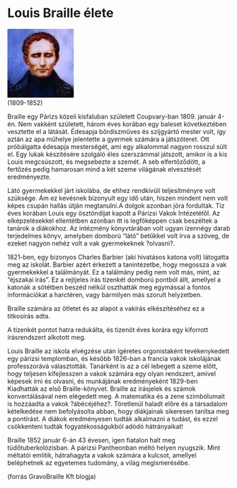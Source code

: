 # Louis Braille élete

<img src="/assets/img/louis_braille.jpg"> <br>
(1809-1852)

Braille egy Párizs közeli kisfaluban született Coupvary-ban 1809. január 4-én. Nem vakként született, három éves korában egy baleset következtében vesztette el a látását. Édesapja bőrdíszműves és szíjgyártó mester volt, így aztán az apa műhelye jelentette a gyermek számára a játszóteret. Ott próbálgatta édesapja mesterségét, ami egy alkalommal nagyon rosszul sült el. Egy lukak készítésére szolgáló éles szerszámmal játszott, amikor is a kis Louis megcsúszott, és megsebezte a szemét. A seb elfertőződött, a fertőzés pedig hamarosan mind a két szeme világának elvesztését eredményezte.


Látó gyermekekkel járt iskolába, de ehhez rendkívüli teljesítményre volt szüksége. Ám ez kevésnek bizonyult egy idő után, hiszen mindent nem volt képes csupán hallás útján megtanulni.A dolgok azonban jóra fordultak. Tíz éves korában Louis egy ösztöndíjat kapott a Párizsi Vakok Intézetétől. Az elképzelésekkel ellentétben azonban itt is legfőképpen csak beszéltek a tanárok a diákokhoz. Az intézmény könyvtárában volt ugyan izennégy darab terjedelmes könyv, amelyben domború “látó” betűkkel volt írva a szöveg, de ezeket nagyon nehéz volt a vak gyermekeknek ?olvasni?.

1821-ben, egy bizonyos Charles Barbier (aki hivatásos katona volt) látogatta meg az iskolát. Barbier azért érkezett a tanintézetbe, hogy megossza a vak gyermekekkel a találmányát.
Ez a találmány pedig nem volt más, mint, az “éjszakai írás”.
Ez a rejtjeles írás tizenkét domború pontból állt, amellyel a katonák a sötétben beszéd nélkül oszthatták meg egymással a fontos információkat a harctéren, vagy bármilyen más szorult helyzetben.

Braille számára az ötletet és az alapot a vakírás elkészítéséhez ez a titkosírás adta.

A tizenkét pontot hatra redukálta, és tizenöt éves korára egy kiforrott írásrendszert alkotott meg.

Louis Braille az iskola elvégzése után ígéretes orgonistaként tevékenykedett egy párizsi templomban, és később 1826-ban a francia vakok iskolájának professzorává választották.
Tanárként is az a cél lebegett a szeme előtt, hogy teljesen kifejlesszen a vakok számára egy olyan rendszert, amivel képesek írni és olvasni, és munkájának eredményeként 1829-ben Kiadhatták az első Braille-könyvet.
Braille az írásjelek és számok konvertálásával nem elégedett meg. A matematika és a zene szimbólumait is hozzáadta a vakok ?ábécéjéhez?. Töretlenül haladt előre és a társadalom kételkedése nem befolyásolta abban, hogy diákjainak sikeresen tanítsa meg a pontírást. A diákok eredményesen tudták alkalmazni a tudást, és ezzel csökkenteni tudták fogyatékosságukból adódó hátrányaikat!

Braille 1852 január 6-án 43 évesen, igen fiatalon halt meg tüdőtuberkolózisban. A párizsi Pantheonban méltó helyen nyugszik. Mint méltatói említik, hátrahagyta a vakok számára a kulcsot, amellyel beléphetnek az egyetemes tudomány, a világ megismerésébe.

(forrás GravoBraille Kft blogja)